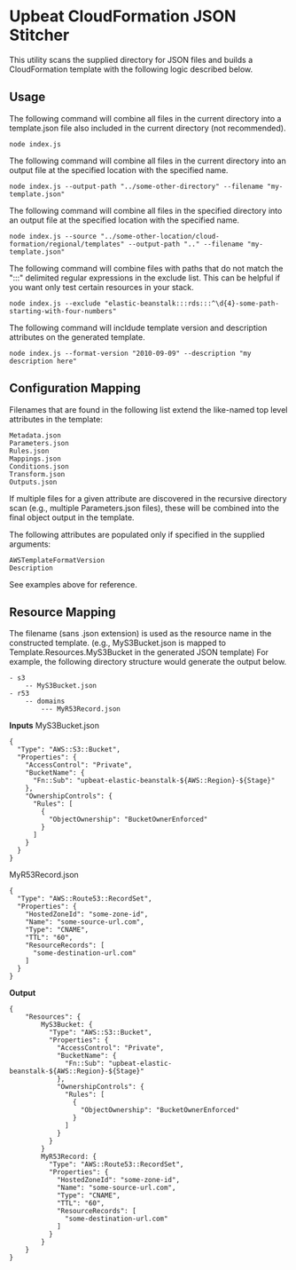 # Upbeat CloudFormation JSON Stitcher

This utility scans the supplied directory for JSON files and builds a CloudFormation template with the following logic described below.

## Usage
The following command will combine all files in the current directory into a template.json file also included in the current directory (not recommended).
```
node index.js
```

The following command will combine all files in the current directory into an output file at the specified location with the specified name.
```
node index.js --output-path "../some-other-directory" --filename "my-template.json"
```

The following command will combine all files in the specified directory into an output file at the specified location with the specified name.
```
node index.js --source "../some-other-location/cloud-formation/regional/templates" --output-path ".." --filename "my-template.json"
```

The following command will combine files with paths that do not match the ":::" delimited regular expressions in the exclude list. This can be helpful if you want only test certain resources in your stack.
```
node index.js --exclude "elastic-beanstalk:::rds:::^\d{4}-some-path-starting-with-four-numbers"
```

The following command will incldude template version and description attributes on the generated template.
```
node index.js --format-version "2010-09-09" --description "my description here"
```

## Configuration Mapping

Filenames that are found in the following list extend the like-named top level attributes in the template: 

```
Metadata.json
Parameters.json
Rules.json
Mappings.json
Conditions.json
Transform.json
Outputs.json
```

If multiple files for a given attribute are discovered in the recursive directory scan (e.g., multiple Parameters.json files), these will be combined into the final object output in the template.

The following attributes are populated only if specified in the supplied arguments:
```
AWSTemplateFormatVersion
Description
```
See examples above for reference.

## Resource Mapping
The filename (sans .json extension) is used as the resource name in the constructed template. (e.g., MyS3Bucket.json is mapped to Template.Resources.MyS3Bucket in the generated JSON template)
For example, the following directory structure would generate the output below.
```
- s3
	-- MyS3Bucket.json
- r53
	-- domains
		--- MyR53Record.json

```

**Inputs**
MyS3Bucket.json
```
{
  "Type": "AWS::S3::Bucket",
  "Properties": {
    "AccessControl": "Private",
    "BucketName": {
      "Fn::Sub": "upbeat-elastic-beanstalk-${AWS::Region}-${Stage}"
    },
    "OwnershipControls": {
      "Rules": [
        {
          "ObjectOwnership": "BucketOwnerEnforced"
        }
      ]
    }
  }
}
```

MyR53Record.json
```
{
  "Type": "AWS::Route53::RecordSet",
  "Properties": {
    "HostedZoneId": "some-zone-id",
    "Name": "some-source-url.com",
    "Type": "CNAME",
    "TTL": "60",
    "ResourceRecords": [
      "some-destination-url.com"
    ]
  }
}
```

**Output**
```
{
	"Resources": {
		MyS3Bucket: {
		  "Type": "AWS::S3::Bucket",
		  "Properties": {
		    "AccessControl": "Private",
		    "BucketName": {
		      "Fn::Sub": "upbeat-elastic-beanstalk-${AWS::Region}-${Stage}"
		    },
		    "OwnershipControls": {
		      "Rules": [
		        {
		          "ObjectOwnership": "BucketOwnerEnforced"
		        }
		      ]
		    }
		  }			
		}
		MyR53Record: {
		  "Type": "AWS::Route53::RecordSet",
		  "Properties": {
		    "HostedZoneId": "some-zone-id",
		    "Name": "some-source-url.com",
		    "Type": "CNAME",
		    "TTL": "60",
		    "ResourceRecords": [
		      "some-destination-url.com"
		    ]
		  }
		}
	}
}
```